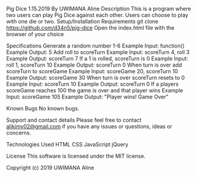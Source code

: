 Pig Dice
1.15.2019
By UWIMANA  Aline
Description
This is a program where two users can play Pig Dice against each other. Users can choose to play with one die or two.
Setup/Installation Requirements
git clone https://github.com/d34n5/pig-dice Open the index.html file with the browser of your choice

Specifications
Generate a random number 1-6 Example Input: function() Example Output: 5 Add roll to scoreTurn Example Input: scoreTurn 4, roll 3 Example Output: scoreTurn 7 If a 1 is rolled, scoreTurn is 0 Example Input: roll 1, scoreTurn 10 Example Output: scoreTurn 0 When turn is over add scoreTurn to scoreGame Example Input: scoreGame 20, scoreTurn 10 Example Output: scoreGame 30 When turn is over scoreTurn resets to 0 Example Input: scoreTurn 10 Example Output: scoreTurn 0 If a players scoreGame reaches 100 the game is over and that player wins Example Input: scoreGame 105 Example Output: "Player wins! Game Over"

Known Bugs
No known bugs.

Support and contact details
Please feel free to contact alikimy02@gmail.com if you have any issues or questions, ideas or concerns.

Technologies Used
HTML CSS JavaScript jQuery

License
This software is licensed under the MIT license.

Copyright (c) 2019  UWIMANA Aline